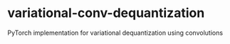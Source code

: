 # variational-conv-dequantization
PyTorch implementation for variational dequantization using convolutions
